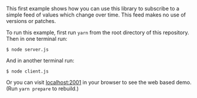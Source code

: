 This first example shows how you can use this library to subscribe to a simple feed of values which change over time. This feed makes no use of versions or patches.

To run this example, first run `yarn` from the root directory of this repository. Then in one terminal run:

```
$ node server.js
```

And in another terminal run:

```
$ node client.js
```

Or you can visit [localhost:2001](http://localhost:2001/) in your browser to see the web based demo. (Run `yarn prepare` to rebuild.)